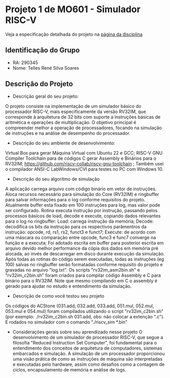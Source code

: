 # Projeto 1 de MO601 - Simulador RISC-V

Veja a especificação detalhada do projeto na [página da disciplina](https://www.ic.unicamp.br/~rodolfo/mo601/projeto1)

## Identificação do Grupo

- RA: 290345
- Nome: Telles René Silva Soares

## Descrição do Projeto

- Descrição geral do seu projeto:

O projeto consiste na implementação de um simulador básico do processador RISC-V, mais especificamente da versão RV32IM, que corresponde à arquitetura de 32 bits com suporte a instruções básicas de aritmética e operações de multiplicação.
O objetivo principal é compreender melhor a operação de processadores, focando na simulação de instruções e na análise de desempenho do processador.

- Descrição do seu ambiente de desenvolvimento:
  
Virtual Box para gerar Máquina Virtual com Ubuntu 22 e GCC;
RISC-V GNU Compiler Toolchain para de códigos C gerar Assembly e Binários para o RV32IM;
https://github.com/riscv-collab/riscv-gnu-toolchain ;
Também usei o compilador ANSI-C LabWindows/CVI para testes no PC com Windows 10.

- Descrição do seu algoritmo de simulação
  
A aplicação carrega arquivo com código binário em vetor de instruções.
Aloca recursos necessário para simulação do Core (RV32IM) e ringbuffer para salvar informações para o log conforme requisitos do projeto. Atualmente buffer esta fixado em 100 instruções para log, mas valor pode ser configurado.
Rotina executa instrução por instrução, passando pelos processos básicos de load, decode e execute, copiando dados relevantes para o log no ringbuffer:
Load: carrega instrução da memória;
Decode: decodifica os bits da instrução para os respectivos parâmentros da instrução: opcode, rd, rs1, rs2, funct3 e funct7;
Execute: de acordo com uma máscara ou comparação entre opcode, func3 e func7 converge na função e a executa; 
Foi adotado escrita em buffer para posterior escrita em arquivo devido melhor performance da cópia dos dados em memória pré alocada, ao invés de descarregar em disco durante execução da simulação.
Após todas as rotinas do código serem executadas, todas as instruções (eg 100) salvas no ringbuffer serão formatadas conforme requisito do projeto e gravadas no arquivo "log.txt".
Os scripts "rv32im_asm2bin.sh" e "rv32im_c2bin.sh" foram criados para compilar código Assembly e C para binário para o RV32IM. Note que mesmo compilando em C o assembly é gerado para ajudar no estudo e entendimento da simulação.


- Descrição de como você testou seu projeto
  
Os códigos do ACStone (031.add, 032.add, 033.add, 051.mul, 052.mul, 053.mul e 054.mul) foram compilados utilizando o script "rv32im_c2bin.sh" (por exemplo: ./rv32im_c2bin.sh 031.add, obs: não colocar a extenção ".c").
E rodados no simulador com o comando "./riscv_sim *.bin"

- Considerações gerais sobre seu aprendizado nesse projeto
O desenvolvimento de um simulador de processador RISC-V, que segue a filosofia "Reduced Instruction Set Computer", foi fundamental para o entendimento dos conceitos de arquitetura de computadores, sistemas embarcados e simulação.
A simulação de um processador proporcionou uma visão prática de como as instruções de máquina são interpretadas e executadas pelo hardware, assim como desafios como a contagem de ciclos, encapsulamento de memória e análise de logs.
